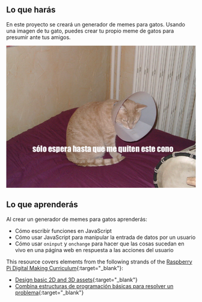 ## Lo que harás

En este proyecto se creará un generador de memes para gatos. Usando una imagen de tu gato, puedes crear tu propio meme de gatos para presumir ante tus amigos.

![Ejemplo de meme](images/example-meme.png)

## Lo que aprenderás

Al crear un generador de memes para gatos aprenderás:

- Cómo escribir funciones en JavaScript
- Cómo usar JavaScript para manipular la entrada de datos por un usuario
- Cómo usar `oninput` y `onchange` para hacer que las cosas sucedan en vivo en una página web en respuesta a las acciones del usuario

This resource covers elements from the following strands of the [Raspberry Pi Digital Making Curriculum](https://www.raspberrypi.org/curriculum/){:target="_blank"}:

- [Design basic 2D and 3D assets](https://www.raspberrypi.org/curriculum/design/creator){:target="_blank"}
- [Combina estructuras de programación básicas para resolver un problema](https://www.raspberrypi.org/curriculum/programming/builder){:target="_blank"}
